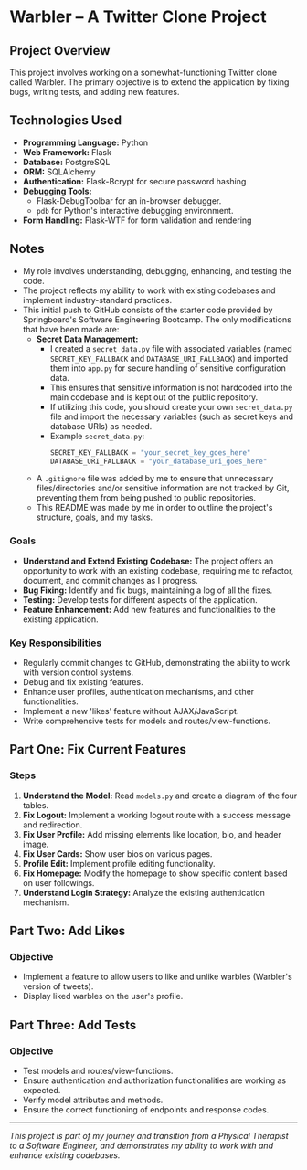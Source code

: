 # Warbler – A Twitter Clone Project

## Project Overview

This project involves working on a somewhat-functioning Twitter clone called Warbler. The primary objective is to extend the application by fixing bugs, writing tests, and adding new features.

## Technologies Used

- **Programming Language:** Python
- **Web Framework:** Flask
- **Database:** PostgreSQL
- **ORM:** SQLAlchemy
- **Authentication:** Flask-Bcrypt for secure password hashing
- **Debugging Tools:**
  - Flask-DebugToolbar for an in-browser debugger.
  - `pdb` for Python's interactive debugging environment.
- **Form Handling:** Flask-WTF for form validation and rendering

## Notes

- My role involves understanding, debugging, enhancing, and testing the code.
- The project reflects my ability to work with existing codebases and implement industry-standard practices.
- This initial push to GitHub consists of the starter code provided by Springboard's Software Engineering Bootcamp. The only modifications that have been made are:
  - **Secret Data Management:**
    - I created a `secret_data.py` file with associated variables (named `SECRET_KEY_FALLBACK` and `DATABASE_URI_FALLBACK`) and imported them into `app.py` for secure handling of sensitive configuration data.
    - This ensures that sensitive information is not hardcoded into the main codebase and is kept out of the public repository.
    - If utilizing this code, you should create your own `secret_data.py` file and import the necessary variables (such as secret keys and database URIs) as needed.
    - Example `secret_data.py`:
      ```python
      SECRET_KEY_FALLBACK = "your_secret_key_goes_here"
      DATABASE_URI_FALLBACK = "your_database_uri_goes_here"
      ```
  - A `.gitignore` file was added by me to ensure that unnecessary files/directories and/or sensitive information are not tracked by Git, preventing them from being pushed to public repositories.
  - This README was made by me in order to outline the project's structure, goals, and my tasks.

### Goals

- **Understand and Extend Existing Codebase:** The project offers an opportunity to work with an existing codebase, requiring me to refactor, document, and commit changes as I progress.
- **Bug Fixing:** Identify and fix bugs, maintaining a log of all the fixes.
- **Testing:** Develop tests for different aspects of the application.
- **Feature Enhancement:** Add new features and functionalities to the existing application.

### Key Responsibilities

- Regularly commit changes to GitHub, demonstrating the ability to work with version control systems.
- Debug and fix existing features.
- Enhance user profiles, authentication mechanisms, and other functionalities.
- Implement a new 'likes' feature without AJAX/JavaScript.
- Write comprehensive tests for models and routes/view-functions.

## Part One: Fix Current Features

### Steps

1. **Understand the Model:** Read `models.py` and create a diagram of the four tables.
2. **Fix Logout:** Implement a working logout route with a success message and redirection.
3. **Fix User Profile:** Add missing elements like location, bio, and header image.
4. **Fix User Cards:** Show user bios on various pages.
5. **Profile Edit:** Implement profile editing functionality.
6. **Fix Homepage:** Modify the homepage to show specific content based on user followings.
7. **Understand Login Strategy:** Analyze the existing authentication mechanism.

## Part Two: Add Likes

### Objective

- Implement a feature to allow users to like and unlike warbles (Warbler's version of tweets).
- Display liked warbles on the user's profile.

## Part Three: Add Tests

### Objective

- Test models and routes/view-functions.
- Ensure authentication and authorization functionalities are working as expected.
- Verify model attributes and methods.
- Ensure the correct functioning of endpoints and response codes.

---

_This project is part of my journey and transition from a Physical Therapist to a Software Engineer, and demonstrates my ability to work with and enhance existing codebases._

